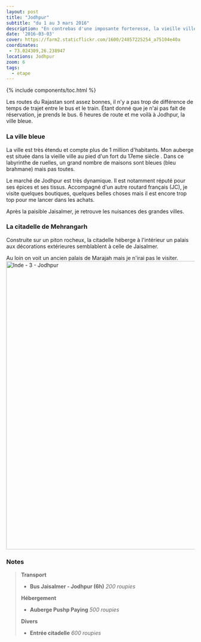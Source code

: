 ```yaml
---
layout: post
title: "Jodhpur"
subtitle: "du 1 au 3 mars 2016"
description: "En contrebas d'une imposante forteresse, la vieille ville de Jodhpur est semblable à un labyrinthe. Les maisons ne sont pas toutes bleues comme vu sur certaines photos."
date: '2016-03-03'
cover: https://farm2.staticflickr.com/1600/24857225254_a75104e40a
coordinates:
 - 73.024309,26.238947
locations: Jodhpur
zoom: 6
tags:
  - etape
---
```


{% include components/toc.html %}

Les routes du Rajastan sont assez bonnes, il n'y a pas trop de différence de temps de trajet entre le bus et le train. Étant donné que je n'ai pas fait de réservation, je prends le bus. 6 heures de route et me voilà à Jodhpur, la ville bleue.

### La ville bleue

La ville est très étendu et compte plus de 1 million d'habitants. Mon auberge est située dans la vieille ville au pied d'un fort du 17eme siècle . Dans ce labyrinthe de ruelles, un grand nombre de maisons sont bleues (bleu brahmane) mais pas toutes.

Le marché de Jodhpur est très dynamique. Il est notamment réputé pour ses épices et ses tissus. Accompagné d'un autre routard français (JC), je visite quelques boutiques, quelques belles choses mais il est encore trop top pour me lancer dans les achats.

Après la paisible Jaisalmer, je retrouve les nuisances des grandes villes.

### La citadelle de Mehrangarh

Construite sur un piton rocheux, la citadelle héberge à l'intérieur un palais aux décorations extérieures semblablent à celle de Jaisalmer.

Au loin on voit un ancien palais de Marajah mais je n'irai pas le visiter.
<a data-flickr-embed="true"  href="https://www.flickr.com/photos/planitude/albums/72157665268626001" title="Inde - 3 - Jodhpur"><img src="https://farm2.staticflickr.com/1534/25120163919_856e458a73_b.jpg" width="1024" height="768" alt="Inde - 3 - Jodhpur"></a><script async src="//embedr.flickr.com/assets/client-code.js" charset="utf-8"></script>

### Notes

>**Transport**
>
>- **Bus Jaisalmer - Jodhpur (6h)** *200 roupies*
>
>**Hébergement**
>
>- **Auberge Pushp Paying** *500 roupies*
>
>**Divers**
>
>- **Entrée citadelle** *600 roupies*
